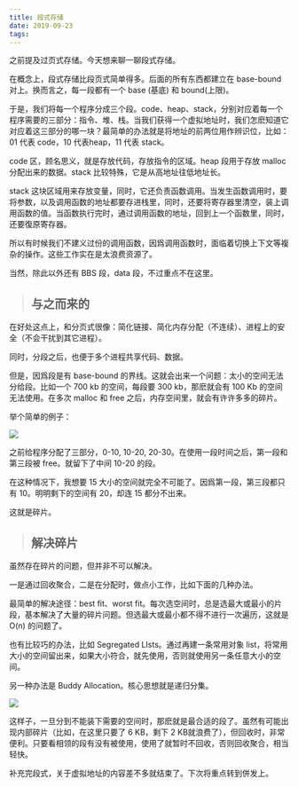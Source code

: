 ```yaml
---
title: 段式存储
date: 2019-09-23
tags:
---
```


之前提及过页式存储。今天想来聊一聊段式存储。

<!-- more -->

在概念上，段式存储比段页式简单得多。后面的所有东西都建立在 base-bound 对上。换而言之，每一段都有一个 base (基底) 和 bound(上限)。

于是，我们将每一个程序分成三个段。code、heap、stack，分别对应着每一个程序需要的三部分：指令、堆、栈。当我们获得一个虚拟地址时，我们怎麽知道它对应着这三部分的哪一块？最简单的办法就是将地址的前两位用作辨识位，比如：01 代表 code，10 代表heap，11 代表 stack。

code 区，顾名思义，就是存放代码，存放指令的区域。heap 段用于存放 malloc 分配出来的数据。stack 比较特殊，它是从高地址往低地址长。

stack 这块区域用来存放变量，同时，它还负责函数调用。当发生函数调用时，要将参数，以及调用函数的地址都要存进栈里，同时，还要将寄存器里清空，装上调用函数的值。当函数执行完时，通过调用函数的地址，回到上一个函数里，同时，还要復原寄存器。

所以有时候我们不建义过份的调用函数，因爲调用函数时，面临着切换上下文等複杂的操作。这些工作实在是太浪费资源了。

当然，除此以外还有 BBS 段，data 段，不过重点不在这里。

> ## 与之而来的

在好处这点上，和分页式很像：简化链接、简化内存分配（不连续）、进程上的安全（不会干扰到其它进程）。

同时，分段之后，也便于多个进程共享代码、数据。

但是，因爲段是有 base-bound 的界线。这就会出来一个问题：太小的空间无法分给段。比如一个 700 kb 的空间，每段要 300 kb，那麽就会有 100 Kb 的空间无法使用。在多次 malloc 和 free 之后，内存空间里，就会有许许多多的碎片。

举个简单的例子：

![](1569248244054.png)

之前给程序分配了三部分，0-10, 10-20, 20-30。在使用一段时间之后，第一段和第三段被 free。就留下了中间 10-20 的段。

在这种情况下，我想要 15 大小的空间就完全不可能了。因爲第一段，第三段都只有 10。明明剩下的空间有 20，却连 15 都分不出来。

这就是碎片。

> ## 解决碎片

虽然存在碎片的问题，但并非不可以解决。

一是通过回收聚合，二是在分配时，做点小工作，比如下面的几种办法。

最简单的解决途径：best fit、worst fit。每次选空间时，总是选最大或最小的片段，基本解决了大量的碎片问题。但选最大或最小都不得不进行一次遍历，这就是 O(n) 的问题了。

也有比较巧的办法，比如 Segregated LIsts。通过再建一条常用对象 list，将常用大小的空间留出来，如果大小符合，就先使用，否则就使用另一条任意大小的空间。

另一种办法是 Buddy Allocation。核心思想就是递归分集。

![](1569248251853.png)

这样子，一旦分到不能装下需要的空间时，那麽就是最合适的段了。虽然有可能出现内部碎片（比如，在这里只要了 6 KB，剩下 2 KB就浪费了），但回收时，非常便利。只要看相领的段有没有被使用，使用了就暂时不回收，否则回收聚合，相当轻快。

补充完段式，关于虚拟地址的内容差不多就结束了。下次将重点转到併发上。
